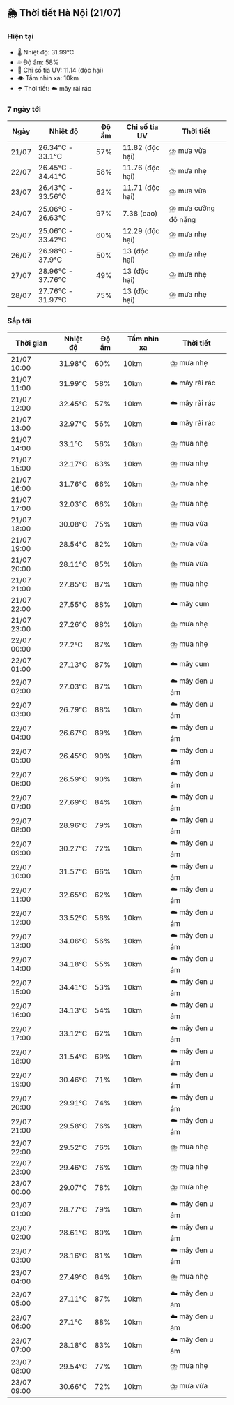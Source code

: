 ## 🌦️ Thời tiết Hà Nội (21/07)

### Hiện tại

- 🌡️ Nhiệt độ: 31.99℃
- 💦 Độ ẩm: 58%
- 🌟 Chỉ số tia UV: 11.14 (độc hại)
- 👁️ Tầm nhìn xa: 10km
- ☂️ Thời tiết: ☁️ mây rải rác

### 7 ngày tới

| Ngày | Nhiệt độ | Độ ẩm | Chỉ số tia UV | Thời tiết |
| --- | --- | --- | --- | --- |
| 21/07 | 26.34℃ - 33.1℃ | 57% | 11.82 (độc hại) | ⛈️ mưa vừa |
| 22/07 | 26.45℃ - 34.41℃ | 58% | 11.76 (độc hại) | ⛈️ mưa nhẹ |
| 23/07 | 26.43℃ - 33.56℃ | 62% | 11.71 (độc hại) | ⛈️ mưa vừa |
| 24/07 | 25.06℃ - 26.63℃ | 97% | 7.38 (cao) | ⛈️ mưa cường độ nặng |
| 25/07 | 25.06℃ - 33.42℃ | 60% | 12.29 (độc hại) | ⛈️ mưa nhẹ |
| 26/07 | 26.98℃ - 37.9℃ | 50% | 13 (độc hại) | ⛈️ mưa nhẹ |
| 27/07 | 28.96℃ - 37.76℃ | 49% | 13 (độc hại) | ⛈️ mưa nhẹ |
| 28/07 | 27.76℃ - 31.97℃ | 75% | 13 (độc hại) | ⛈️ mưa nhẹ |

### Sắp tới

| Thời gian | Nhiệt độ | Độ ẩm | Tầm nhìn xa | Thời tiết |
| --- | --- | --- | --- | --- |
| 21/07 10:00 | 31.98℃ | 60% | 10km | ⛈️ mưa nhẹ |
| 21/07 11:00 | 31.99℃ | 58% | 10km | ☁️ mây rải rác |
| 21/07 12:00 | 32.45℃ | 57% | 10km | ☁️ mây rải rác |
| 21/07 13:00 | 32.97℃ | 56% | 10km | ☁️ mây rải rác |
| 21/07 14:00 | 33.1℃ | 56% | 10km | ⛈️ mưa nhẹ |
| 21/07 15:00 | 32.17℃ | 63% | 10km | ⛈️ mưa nhẹ |
| 21/07 16:00 | 31.76℃ | 66% | 10km | ⛈️ mưa nhẹ |
| 21/07 17:00 | 32.03℃ | 66% | 10km | ⛈️ mưa nhẹ |
| 21/07 18:00 | 30.08℃ | 75% | 10km | ⛈️ mưa vừa |
| 21/07 19:00 | 28.54℃ | 82% | 10km | ⛈️ mưa vừa |
| 21/07 20:00 | 28.11℃ | 85% | 10km | ⛈️ mưa vừa |
| 21/07 21:00 | 27.85℃ | 87% | 10km | ⛈️ mưa nhẹ |
| 21/07 22:00 | 27.55℃ | 88% | 10km | ☁️ mây cụm |
| 21/07 23:00 | 27.26℃ | 88% | 10km | ⛈️ mưa nhẹ |
| 22/07 00:00 | 27.2℃ | 87% | 10km | ⛈️ mưa nhẹ |
| 22/07 01:00 | 27.13℃ | 87% | 10km | ☁️ mây cụm |
| 22/07 02:00 | 27.03℃ | 87% | 10km | ☁️ mây đen u ám |
| 22/07 03:00 | 26.79℃ | 88% | 10km | ☁️ mây đen u ám |
| 22/07 04:00 | 26.67℃ | 89% | 10km | ☁️ mây đen u ám |
| 22/07 05:00 | 26.45℃ | 90% | 10km | ☁️ mây đen u ám |
| 22/07 06:00 | 26.59℃ | 90% | 10km | ☁️ mây đen u ám |
| 22/07 07:00 | 27.69℃ | 84% | 10km | ☁️ mây đen u ám |
| 22/07 08:00 | 28.96℃ | 79% | 10km | ☁️ mây đen u ám |
| 22/07 09:00 | 30.27℃ | 72% | 10km | ☁️ mây đen u ám |
| 22/07 10:00 | 31.57℃ | 66% | 10km | ☁️ mây đen u ám |
| 22/07 11:00 | 32.65℃ | 62% | 10km | ☁️ mây đen u ám |
| 22/07 12:00 | 33.52℃ | 58% | 10km | ☁️ mây đen u ám |
| 22/07 13:00 | 34.06℃ | 56% | 10km | ☁️ mây đen u ám |
| 22/07 14:00 | 34.18℃ | 55% | 10km | ☁️ mây đen u ám |
| 22/07 15:00 | 34.41℃ | 53% | 10km | ☁️ mây đen u ám |
| 22/07 16:00 | 34.13℃ | 54% | 10km | ☁️ mây đen u ám |
| 22/07 17:00 | 33.12℃ | 62% | 10km | ☁️ mây đen u ám |
| 22/07 18:00 | 31.54℃ | 69% | 10km | ☁️ mây đen u ám |
| 22/07 19:00 | 30.46℃ | 71% | 10km | ☁️ mây đen u ám |
| 22/07 20:00 | 29.91℃ | 74% | 10km | ☁️ mây đen u ám |
| 22/07 21:00 | 29.58℃ | 76% | 10km | ☁️ mây đen u ám |
| 22/07 22:00 | 29.52℃ | 76% | 10km | ⛈️ mưa nhẹ |
| 22/07 23:00 | 29.46℃ | 76% | 10km | ⛈️ mưa nhẹ |
| 23/07 00:00 | 29.07℃ | 78% | 10km | ⛈️ mưa nhẹ |
| 23/07 01:00 | 28.77℃ | 79% | 10km | ☁️ mây đen u ám |
| 23/07 02:00 | 28.61℃ | 80% | 10km | ☁️ mây đen u ám |
| 23/07 03:00 | 28.16℃ | 81% | 10km | ☁️ mây đen u ám |
| 23/07 04:00 | 27.49℃ | 84% | 10km | ⛈️ mưa nhẹ |
| 23/07 05:00 | 27.11℃ | 87% | 10km | ☁️ mây đen u ám |
| 23/07 06:00 | 27.1℃ | 88% | 10km | ☁️ mây đen u ám |
| 23/07 07:00 | 28.18℃ | 83% | 10km | ☁️ mây đen u ám |
| 23/07 08:00 | 29.54℃ | 77% | 10km | ⛈️ mưa nhẹ |
| 23/07 09:00 | 30.66℃ | 72% | 10km | ⛈️ mưa vừa |
